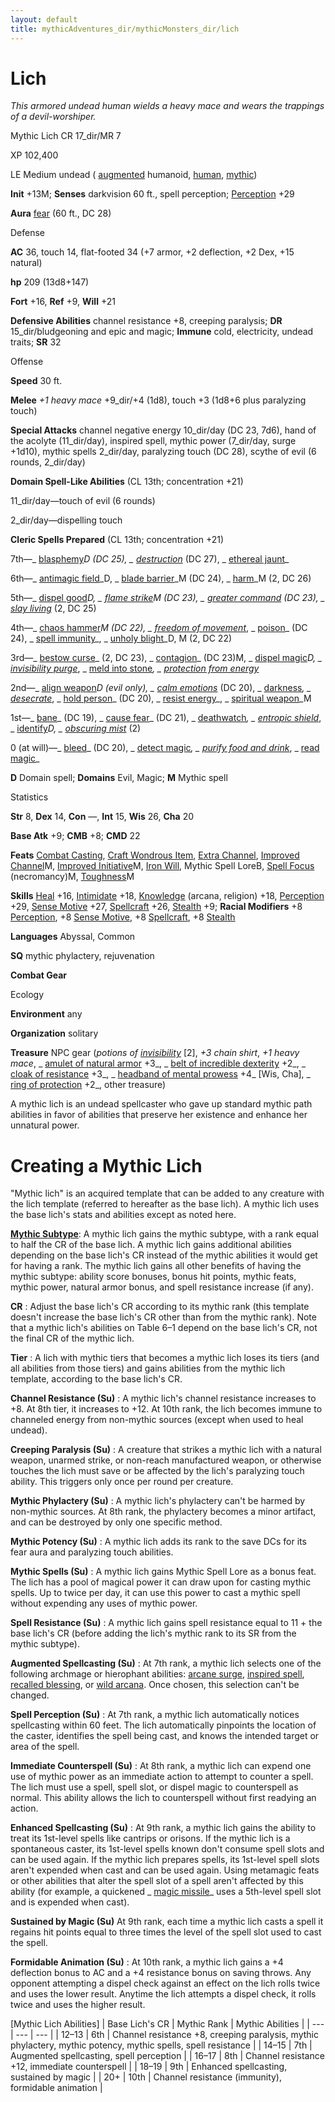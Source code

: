 ```yaml
---
layout: default
title: mythicAdventures_dir/mythicMonsters_dir/lich
---
```

# Lich

_This armored undead human wields a heavy mace and wears the trappings of a devil-worshiper._

Mythic Lich CR 17_dir/MR 7

XP 102,400

LE Medium undead ( [augmented](../../monsters_dir/creatureTypes#_augmented-subtype) humanoid, [human](../../monsters_dir/creatureTypes#_human-subtype), [mythic](../../mythicAdventures_dir/mythicMonsters#_mythic-subtype))

**Init** +13M; **Senses** darkvision 60 ft., spell perception; [Perception](../../skills_dir/perception#_perception) +29

**Aura** [fear](../../monsters_dir/universalMonsterRules#_fear) (60 ft., DC 28)

Defense

**AC** 36, touch 14, flat-footed 34 (+7 armor, +2 deflection, +2 Dex, +15 natural)

**hp** 209 (13d8+147)

**Fort** +16, **Ref** +9, **Will** +21

**Defensive Abilities** channel resistance +8, creeping paralysis; **DR** 15_dir/bludgeoning and epic and magic; **Immune** cold, electricity, undead traits; **SR** 32

Offense

**Speed** 30 ft.

**Melee** _+1 heavy mace_ +9_dir/+4 (1d8), touch +3 (1d8+6 plus paralyzing touch)

**Special Attacks** channel negative energy 10_dir/day (DC 23, 7d6), hand of the acolyte (11_dir/day), inspired spell, mythic power (7_dir/day, surge +1d10), mythic spells 2_dir/day, paralyzing touch (DC 28), scythe of evil (6 rounds, 2_dir/day)

**Domain Spell-Like Abilities** (CL 13th; concentration +21)

11_dir/day—touch of evil (6 rounds)

2_dir/day—dispelling touch

**Cleric Spells Prepared** (CL 13th; concentration +21)

7th—_ [blasphemy](../../spells_dir/blasphemy#_blasphemy)_D (DC 25), _ [destruction](../../spells_dir/destruction#_destruction)_ (DC 27), _ [ethereal jaunt](../../spells_dir/etherealJaunt#_ethereal-jaunt)_

6th—_ [antimagic field](../../spells_dir/antimagicField#_antimagic-field)_D, _ [blade barrier](../../spells_dir/bladeBarrier#_blade-barrier)_M (DC 24), _ [harm](../../spells_dir/harm#_harm)_M (2, DC 26)

5th—_ [dispel good](../../spells_dir/dispelGood#_dispel-good)_D, _ [flame strike](../../spells_dir/flameStrike#_flame-strike)_M (DC 23), _ [greater command](../../spells_dir/command#_command-greater)_ (DC 23), _ [slay living](../../spells_dir/slayLiving#_slay-living)_ (2, DC 25)

4th—_ [chaos hammer](../../spells_dir/chaosHammer#_chaos-hammer)_M (DC 22), _ [freedom of movement](../../spells_dir/freedomOfMovement#_freedom-of-movement)_, _ [poison](../../spells_dir/poison#_poison)_ (DC 24), _ [spell immunity](../../spells_dir/spellImmunity#_spell-immunity)_, _ [unholy blight](../../spells_dir/unholyBlight#_unholy-blight)_D, M (2, DC 22)

3rd—_ [bestow curse](../../spells_dir/bestowCurse#_bestow-curse)_ (2, DC 23), _ [contagion](../../spells_dir/contagion#_contagion)_ (DC 23)M, _ [dispel magic](../../spells_dir/dispelMagic#_dispel-magic)_D, _ [invisibility purge](../../spells_dir/invisibilityPurge#_invisibility-purge)_, _ [meld into stone](../../spells_dir/meldIntoStone#_meld-into-stone)_, _ [protection from energy](../../spells_dir/protectionFromEnergy#_protection-from-energy)_

2nd—_ [align weapon](../../spells_dir/alignWeapon#_align-weapon)_D (evil only), _ [calm emotions](../../spells_dir/calmEmotions#_calm-emotions)_ (DC 20), _ [darkness](../../spells_dir/darkness#_darkness)_, _ [desecrate](../../spells_dir/desecrate#_desecrate)_, _ [hold person](../../spells_dir/holdPerson#_hold-person)_ (DC 20), _ [resist energy](../../spells_dir/resistEnergy#_resist-energy)_, _ [spiritual weapon](../../spells_dir/spiritualWeapon#_spiritual-weapon)_M

1st—_ [bane](../../magicItems_dir/weapons#_weapons-bane)_ (DC 19), _ [cause fear](../../spells_dir/causeFear#_cause-fear)_ (DC 21), _ [deathwatch](../../spells_dir/deathwatch#_deathwatch)_, _ [entropic shield](../../spells_dir/entropicShield#_entropic-shield)_, _ [identify](../../spells_dir/identify#_identify)_D, _ [obscuring mist](../../spells_dir/obscuringMist#_obscuring-mist)_ (2)

0 (at will)—_ [bleed](../../spells_dir/bleed#_bleed)_ (DC 20), _ [detect magic](../../spells_dir/detectMagic#_detect-magic)_, _ [purify food and drink](../../spells_dir/purifyFoodAndDrink#_purify-food-and-drink)_, _ [read magic](../../spells_dir/readMagic#_read-magic)_

**D** Domain spell; **Domains** Evil, Magic; **M** Mythic spell

Statistics

**Str** 8, **Dex** 14, **Con** —, **Int** 15, **Wis** 26, **Cha** 20

**Base Atk** +9; **CMB** +8; **CMD** 22

**Feats** [Combat Casting](../../feats#_combat-casting), [Craft Wondrous Item](../../feats#_craft-wondrous-item), [Extra Channel](../../feats#_extra-channel), [Improved Channel](../../mythicAdventures_dir/mythicFeats#_improved-channel-mythic)M, [Improved Initiative](../../mythicAdventures_dir/mythicFeats#_improved-initiative-mythic)M, [Iron Will](../../feats#_iron-will), Mythic Spell LoreB, [Spell Focus](../../feats#_spell-focus) (necromancy)M, [Toughness](../../mythicAdventures_dir/mythicFeats#_toughness-mythic)M

**Skills** [Heal](../../skills_dir/heal#_heal) +16, [Intimidate](../../skills_dir/intimidate#_intimidate) +18, [Knowledge](../../skills_dir/knowledge#_knowledge) (arcana, religion) +18, [Perception](../../skills_dir/perception#_perception) +29, [Sense Motive](../../skills_dir/senseMotive#_sense-motive) +27, [Spellcraft](../../skills_dir/spellcraft#_spellcraft) +26, [Stealth](../../skills_dir/stealth#_stealth) +9; **Racial Modifiers** +8 [Perception](../../skills_dir/perception#_perception), +8 [Sense Motive](../../skills_dir/senseMotive#_sense-motive), +8 [Spellcraft](../../skills_dir/spellcraft#_spellcraft), +8 [Stealth](../../skills_dir/stealth#_stealth)

**Languages** Abyssal, Common

**SQ** mythic phylactery, rejuvenation

**Combat Gear**

Ecology

**Environment** any

**Organization** solitary

**Treasure** NPC gear (_potions of [invisibility](../../spells_dir/invisibility#_invisibility)_ [2], _+3 chain shirt_, _+1 heavy mace_, _ [amulet of natural armor](../../magicItems_dir/wondrousItems#_amulet-of-natural-armor) +3_, _ [belt of incredible dexterity](../../magicItems_dir/wondrousItems#_belt-of-incredible-dexterity) +2_, _ [cloak of resistance](../../magicItems_dir/wondrousItems#_cloak-of-resistance) +3_, _ [headband of mental prowess](../../magicItems_dir/wondrousItems#_headband-of-mental-prowess) +4_ [Wis, Cha], _ [ring of protection](../../magicItems_dir/rings#_ring-of-protection) +2_, other treasure)

A mythic lich is an undead spellcaster who gave up standard mythic path abilities in favor of abilities that preserve her existence and enhance her unnatural power.

# Creating a Mythic Lich

"Mythic lich" is an acquired template that can be added to any creature with the lich template (referred to hereafter as the base lich). A mythic lich uses the base lich's stats and abilities except as noted here.

[**Mythic Subtype**](../../mythicAdventures_dir/mythicMonsters#_mythic-subtype): A mythic lich gains the mythic subtype, with a rank equal to half the CR of the base lich. A mythic lich gains additional abilities depending on the base lich's CR instead of the mythic abilities it would get for having a rank. The mythic lich gains all other benefits of having the mythic subtype: ability score bonuses, bonus hit points, mythic feats, mythic power, natural armor bonus, and spell resistance increase (if any).

**CR** : Adjust the base lich's CR according to its mythic rank (this template doesn't increase the base lich's CR other than from the mythic rank). Note that a mythic lich's abilities on Table 6–1 depend on the base lich's CR, not the final CR of the mythic lich.

**Tier** : A lich with mythic tiers that becomes a mythic lich loses its tiers (and all abilities from those tiers) and gains abilities from the mythic lich template, according to the base lich's CR.

**Channel Resistance (Su)** : A mythic lich's channel resistance increases to +8. At 8th tier, it increases to +12. At 10th rank, the lich becomes immune to channeled energy from non-mythic sources (except when used to heal undead).

**Creeping Paralysis (Su)** : A creature that strikes a mythic lich with a natural weapon, unarmed strike, or non-reach manufactured weapon, or otherwise touches the lich must save or be affected by the lich's paralyzing touch ability. This triggers only once per round per creature.

**Mythic Phylactery (Su)** : A mythic lich's phylactery can't be harmed by non-mythic sources. At 8th rank, the phylactery becomes a minor artifact, and can be destroyed by only one specific method.

**Mythic Potency (Su)** : A mythic lich adds its rank to the save DCs for its fear aura and paralyzing touch abilities.

**Mythic Spells (Su)** : A mythic lich gains Mythic Spell Lore as a bonus feat. The lich has a pool of magical power it can draw upon for casting mythic spells. Up to twice per day, it can use this power to cast a mythic spell without expending any uses of mythic power.

**Spell Resistance (Su)** : A mythic lich gains spell resistance equal to 11 + the base lich's CR (before adding the lich's mythic rank to its SR from the mythic subtype).

**Augmented Spellcasting (Su)** : At 7th rank, a mythic lich selects one of the following archmage or hierophant abilities: [arcane surge](../../mythicAdventures_dir/mythicHeroes_dir/archmage#_arcane-surge), [inspired spell](../../mythicAdventures_dir/mythicHeroes_dir/hierophant#_inspired-spell), [recalled blessing](../../mythicAdventures_dir/mythicHeroes_dir/hierophant#-recalled-blessing), or [wild arcana](../../mythicAdventures_dir/mythicHeroes_dir/archmage#_wild-arcana). Once chosen, this selection can't be changed.

**Spell Perception (Su)** : At 7th rank, a mythic lich automatically notices spellcasting within 60 feet. The lich automatically pinpoints the location of the caster, identifies the spell being cast, and knows the intended target or area of the spell.

**Immediate Counterspell (Su)** : At 8th rank, a mythic lich can expend one use of mythic power as an immediate action to attempt to counter a spell. The lich must use a spell, spell slot, or dispel magic to counterspell as normal. This ability allows the lich to counterspell without first readying an action.

**Enhanced Spellcasting (Su)** : At 9th rank, a mythic lich gains the ability to treat its 1st-level spells like cantrips or orisons. If the mythic lich is a spontaneous caster, its 1st-level spells known don't consume spell slots and can be used again. If the mythic lich prepares spells, its 1st-level spell slots aren't expended when cast and can be used again. Using metamagic feats or other abilities that alter the spell slot of a spell aren't affected by this ability (for example, a quickened _ [magic missile](../../spells_dir/magicMissile#_magic-missile)_ uses a 5th-level spell slot and is expended when cast).

**Sustained by Magic (Su)** At 9th rank, each time a mythic lich casts a spell it regains hit points equal to three times the level of the spell slot used to cast the spell.

**Formidable Animation (Su)** : At 10th rank, a mythic lich gains a +4 deflection bonus to AC and a +4 resistance bonus on saving throws. Any opponent attempting a dispel check against an effect on the lich rolls twice and uses the lower result. Anytime the lich attempts a dispel check, it rolls twice and uses the higher result.

[Mythic Lich Abilities]
| Base Lich's CR | Mythic Rank | Mythic Abilities |
| --- | --- | --- |
| 12–13 | 6th | Channel resistance +8, creeping paralysis, mythic phylactery, mythic potency, mythic spells, spell resistance |
| 14–15 | 7th | Augmented spellcasting, spell perception |
| 16–17 | 8th | Channel resistance +12, immediate counterspell |
| 18–19 | 9th | Enhanced spellcasting, sustained by magic |
| 20+ | 10th | Channel resistance (immunity), formidable animation |

